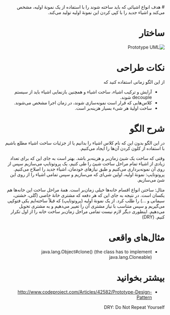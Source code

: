 <div dir="rtl">
# هدف
انواع اشیائی که باید ساخته شوند را با استفاده از یک نمونهٔ اولیه، مشخص می‌کند و اشیاء جدید را با کپی کردن این نمونهٔ اولیه تولید می‌کند.

# ساختار
![Prototype UML](http://javaobsession.files.wordpress.com/2010/07/prototype-pattern1.png)

# نکات طراحی
از این الگو زمانی استفاده کنید که
- آرایش و ترکیب اشیاء، ساخت اشیاء و همچنین بازنمایی اشیاء باید از سیستم decouple شوند.
- کلاس‌هایی که قرار است نمونه‌سازی شوند، در زمان اجرا مشخص می‌شوند.
- ساخت اولیهٔ هر شیء بسیار هزینه‌بر است.

# شرح الگو
در این الگو بدون این که نام کلاس اشیاء را بدانیم یا از جزئیات ساخت اشیاء مطلع باشیم با استفاده از کلون کردن آن‌ها را ایجاد می‌کنیم.

وقتی که ساخت یک شیئ زمان‌بر و هزینه‌بر باشد. بهتر است به جای این که برای تعداد زیادی از اشیاء تمام مراحل ساخت شیئ را طی کنیم، یک پروتوتایپ می‌سازیم سپس از روی آن نمونه‌برداری می‌کنیم و طبق نیازهای خودمان، اشیاء جدید را اصلاح می‌کنیم.
پروتوتایپ: نمونهٔ اولیه، اولین شی‌ای که می‌سازیم و سپس تمامی اشیاء را از روی این شئ می‌سازیم.

مثال: ساختن انواع اقسام خانه‌ها خیلی زمان‌بر است. همهٔ مراحل ساخت این خانه‌ها هم یکسان است. در نتیجه به جای این که هر دفعه که مشتری خانهٔ خاصی (گلی، خشتی، سیمانی و ...) را طلب کرد. از یک نمونهٔ اولیه (پروتوتایپ) که قبلاً ساخته‌ایم یکی فتوکپی می‌گیریم و سپس متناسب با نیاز مشتری آن را تغییر می‌دهیم و به مشتری تحویل می‌دهیم. اینطوری دیگر لازم نیست تمامی مراحل زمان‌بر ساخت خانه را از اول تکرار کنیم. (DRY)

# مثال‌های واقعی
- java.lang.Object#clone() (the class has to implement java.lang.Cloneable)

# بیشتر بخوانید
- http://www.codeproject.com/Articles/42582/Prototype-Design-Pattern

DRY: Do Not Repeat Yourself



